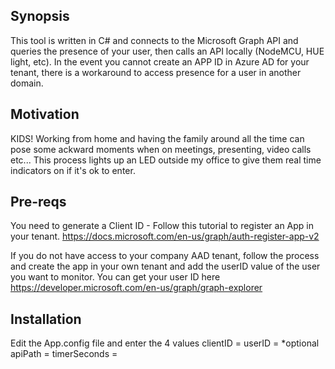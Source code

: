 ## Synopsis

This tool is written in C# and connects to the Microsoft Graph API and queries the presence of your user, then calls an API locally (NodeMCU, HUE light, etc).  In the event you cannot create an APP ID in Azure AD for your tenant, there is a workaround to access presence for a user in another domain.

## Motivation

KIDS! Working from home and having the family around all the time can pose some ackward moments when on meetings, presenting, video calls etc...  This process lights up an LED outside my office to give them real time indicators on if it's ok to enter.

## Pre-reqs
You need to generate a Client ID - Follow this tutorial to register an App in your tenant.  https://docs.microsoft.com/en-us/graph/auth-register-app-v2

If you do not have access to your company AAD tenant, follow the process and create the app in your own tenant and add the userID value of the user you want to monitor.
You can get your user ID here https://developer.microsoft.com/en-us/graph/graph-explorer 

## Installation

Edit the App.config file and enter the 4 values
clientID = <value from clientID after register app>
userID = *optional<add only if you register an app in a different tenant>
apiPath = <path to local API that you will pass your status to via GET>
timerSeconds = <how often to query the graph API>